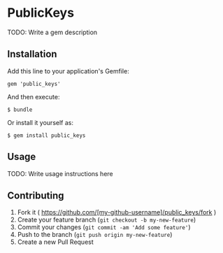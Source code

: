 # PublicKeys

TODO: Write a gem description

## Installation

Add this line to your application's Gemfile:

    gem 'public_keys'

And then execute:

    $ bundle

Or install it yourself as:

    $ gem install public_keys

## Usage

TODO: Write usage instructions here

## Contributing

1. Fork it ( https://github.com/[my-github-username]/public_keys/fork )
2. Create your feature branch (`git checkout -b my-new-feature`)
3. Commit your changes (`git commit -am 'Add some feature'`)
4. Push to the branch (`git push origin my-new-feature`)
5. Create a new Pull Request
